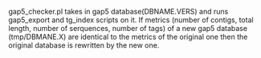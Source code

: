 gap5_checker.pl takes in gap5 database(DBNAME.VERS)
and runs gap5_export and tg_index scripts on it. 
If metrics (number of contigs, total length, 
number of serquences, number of tags) of a new gap5 database
(tmp/DBMANE.X) are identical to the metrics of the original
one then the original database is rewritten by the new one.
